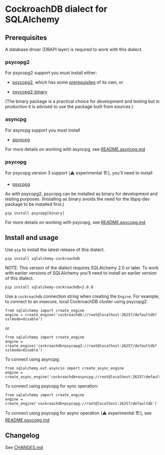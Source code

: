 # CockroachDB dialect for SQLAlchemy

## Prerequisites

A database driver (DBAPI layer) is required to work with this dialect.

### psycopg2

For psycopg2 support you must install either:

* [psycopg2](https://pypi.org/project/psycopg2/), which has some
  [prerequisites](https://www.psycopg.org/docs/install.html#prerequisites) of
  its own, or

* [psycopg2-binary](https://pypi.org/project/psycopg2-binary/)

(The binary package is a practical choice for development and testing but in
production it is advised to use the package built from sources.)

### asyncpg

For asyncpg support you must install

* [asyncpg](https://pypi.org/project/asyncpg/)

For more details on working with asyncpg, see 
[README.asyncpg.md](README.asyncpg.md)

### psycopg

For psycopg version 3 support (⚠️ experimental 🏗), you'll need to install

* [psycopg](https://pypi.org/project/psycopg/)

As with psycopg2, psycopg can be installed as binary for development and testing purposes.
(Installing as binary avoids the need for the libpq-dev package to be installed first.)

`pip install psycopg[binary]`

For more details on working with psycopg, see 
[README.psycopg.md](README.psycopg.md)
 
## Install and usage

Use `pip` to install the latest release of this dialect.

```
pip install sqlalchemy-cockroachdb
```

NOTE: This version of the dialect requires SQLAlchemy 2.0 or later. To work with
earlier versions of SQLAlchemy you'll need to install an earlier version of this
dialect.

```
pip install sqlalchemy-cockroachdb<2.0.0
```

Use a `cockroachdb` connection string when creating the `Engine`. For example,
to connect to an insecure, local CockroachDB cluster using psycopg2:

```
from sqlalchemy import create_engine
engine = create_engine('cockroachdb://root@localhost:26257/defaultdb?sslmode=disable')
```

or

```
from sqlalchemy import create_engine
engine = create_engine('cockroachdb+psycopg2://root@localhost:26257/defaultdb?sslmode=disable')
```

To connect using asyncpg:

```
from sqlalchemy.ext.asyncio import create_async_engine
engine = create_async_engine('cockroachdb+asyncpg://root@localhost:26257/defaultdb')
```

To connect using psycopg for sync operation:

```
from sqlalchemy import create_engine
engine = create_engine('cockroachdb+psycopg://root@localhost:26257/defaultdb')
```

To connect using psycopg for async operation (⚠️ experimental 🏗), see
[README.psycopg.md](README.psycopg.md)


## Changelog

See [CHANGES.md](CHANGES.md)
